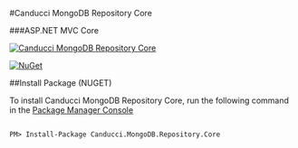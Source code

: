 
#Canducci MongoDB Repository Core

###ASP.NET MVC Core

[![Canducci MongoDB Repository Core](http://i666.photobucket.com/albums/vv25/netdragoon/nosql_zpsefi6szxd.png)](https://www.nuget.org/packages/Canducci.MongoDB.Repository.Core/)

[![NuGet](https://img.shields.io/nuget/v/Canducci.MongoDB.Repository.Core.svg?style=plastic&label=version)](https://www.nuget.org/packages/Canducci.MongoDB.Repository.Core/)

##Install Package (NUGET)

To install Canducci MongoDB Repository Core, run the following command in the [Package Manager Console](http://docs.nuget.org/consume/package-manager-console)

```Csharp

PM> Install-Package Canducci.MongoDB.Repository.Core

```
